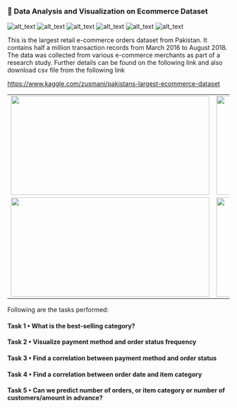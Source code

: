### :palm_tree: Data Analysis and Visualization on Ecommerce Dataset

![_alt_text_](https://img.shields.io/badge/Jupyter-Notebook-F37626?style=for-the-badge&logo=Jupyter)
![_alt_text_](https://img.shields.io/badge/Python->3.5-3776AB?style=for-the-badge&logo=Python)
![_alt_text_](https://img.shields.io/badge/Numpy-073343?style=for-the-badge&logo=Numpy)
![_alt_text_](https://img.shields.io/badge/pandas-100753?style=for-the-badge&logo=pandas)
![_alt_text_](https://img.shields.io/badge/matplotlib-366f81?style=for-the-badge&logo=matplotlib)
![_alt_text_](https://img.shields.io/badge/seaborn-adafc2?style=for-the-badge&logo=seaborn)

This is the largest retail e-commerce orders dataset from Pakistan. It contains half a million transaction records from March 2016 to August 2018. The data was collected from various e-commerce merchants as part of a research study. Further details can be found on the following link and also download csv file from the following link

https://www.kaggle.com/zusmani/pakistans-largest-ecommerce-dataset

<table style="width:100%">
  <tr>
    <td><img src="https://i.imgur.com/G67RxAf.png" width="450px" height=225px/></td>
    <td><img src="https://i.imgur.com/XHC20H8.png" width="450px" height=225px/></td>
  </tr>
  <tr>
    <td><img src="https://i.imgur.com/dbdX6qJ.png" width="450px" height=225px/></td>
    <td><img src="https://i.imgur.com/C0yOsUL.png" width="450px" height=225px/></td>
  </tr>
</table>

Following are the tasks performed:

#### Task 1 • What is the best-selling category?
#### Task 2 • Visualize payment method and order status frequency
#### Task 3 • Find a correlation between payment method and order status
#### Task 4 • Find a correlation between order date and item category
#### Task 5 • Can we predict number of orders, or item category or number of customers/amount in advance?
